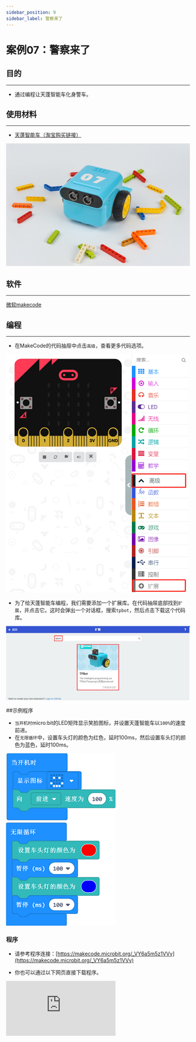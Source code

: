```yaml
---
sidebar_position: 9
sidebar_label: 警察来了
---
```


# 案例07：警察来了

## 目的
---
- 通过编程让天蓬智能车化身警车。

## 使用材料
---

- [天蓬智能车（淘宝购买链接）](https://item.taobao.com/item.htm?ft=t&id=627045784239)



![](./images/TPBot_tianpeng_case_01_01.png)





## 软件
---
[微软makecode](https://makecode.microbit.org/#)


## 编程
---


- 在MakeCode的代码抽屉中点击`高级`，查看更多代码选项。

![](./images/TPBot_tianpeng_case_01_02.png)

- 为了给天蓬智能车编程，我们需要添加一个扩展库。在代码抽屉底部找到`扩展`，并点击它。这时会弹出一个对话框，搜索`tpbot`，然后点击下载这个代码库。

![](./images/TPBot_tianpeng_case_01_03.png)

##示例程序
- `当开机时`micro:bit的LED矩阵显示笑脸图标，并设置天蓬智能车以`100%`的速度前进。
- 在`无限循环`中，设置车头灯的颜色为红色，延时100ms，然后设置车头灯的颜色为蓝色，延时100ms。

![](./images/TPBot_tianpeng_case_07_04.png)

### 程序
- 请参考程序连接：[https://makecode.microbit.org/_VY6a5m5z1VVv](https://makecode.microbit.org/_VY6a5m5z1VVv)

- 你也可以通过以下网页直接下载程序。

<div
    style={{
        position: 'relative',
        paddingBottom: '60%',
        overflow: 'hidden',
    }}
>
    <iframe
        src="https://makecode.microbit.org/_VY6a5m5z1VVv"
        frameborder="0"
        sandbox="allow-popups allow-forms allow-scripts allow-same-origin"
        style={{
            position: 'absolute',
            width: '100%',
            height: '100%',
        }}
    />
</div>
---

## 结论
---

- 开机时天蓬智能车向前行驶，车头灯交替显示红色和蓝色灯光。


## 思考
---


## 常见问题
---


## 相关阅读
---
